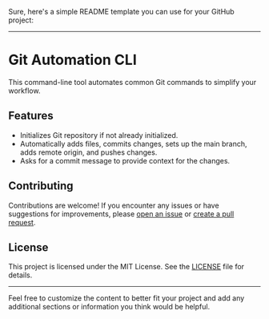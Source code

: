 Sure, here's a simple README template you can use for your GitHub project:

---

# Git Automation CLI

This command-line tool automates common Git commands to simplify your workflow.

## Features

- Initializes Git repository if not already initialized.
- Automatically adds files, commits changes, sets up the main branch, adds remote origin, and pushes changes.
- Asks for a commit message to provide context for the changes.

## Contributing

Contributions are welcome! If you encounter any issues or have suggestions for improvements, please [open an issue](https://github.com/yourusername/git-automation-cli/issues) or [create a pull request](https://github.com/yourusername/git-automation-cli/pulls).

## License

This project is licensed under the MIT License. See the [LICENSE](LICENSE) file for details.

---

Feel free to customize the content to better fit your project and add any additional sections or information you think would be helpful.

